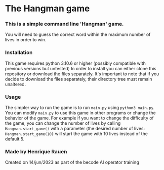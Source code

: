 # The Hangman game

### This is a simple command line 'Hangman' game.
You will need to guess the correct word within the maximum number of lives in order to win.

### Installation
This game requires python 3.10.6 or higher (possibly compatible with previous versions but untested)
In order to install you can either clone this repository or download the files separately. It's important to note that if you decide to download the files separately, their directory tree must remain unaltered.

### Usage
The simpler way to run the game is to run ```main.py``` using ```python3 main.py```. You can modify ```main.py``` to use this game in other programs or change the behavior of the game. For example if you want to change the difficulty of the game, you can change the number of lives by calling ```Hangman.start_game()``` with a parameter (the desired number of lives: ```Hangman.start_game(10)``` will start the game with 10 lives instead of the default 5.

### Made by Henrique Rauen
Created on 14/jun/2023 as part of the becode AI operator training
